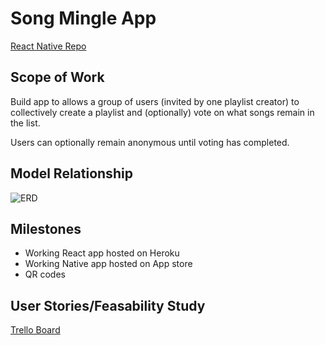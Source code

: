 # Song Mingle App
[React Native Repo](https://github.com/AnnaFinnerty/mingle-native)

## Scope of Work

Build app to allows a group of users (invited by one playlist creator) to collectively create a playlist and (optionally) vote on what songs remain in the list.

Users can optionally remain anonymous until voting has completed.

## Model Relationship

![ERD](erd.png)

## Milestones

* Working React app hosted on Heroku
* Working Native app hosted on App store
* QR codes

## User Stories/Feasability Study
[Trello Board](https://trello.com/b/8fL8Ja7h/introvert-mingle)
